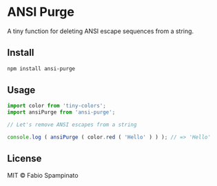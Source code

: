 # ANSI Purge

A tiny function for deleting ANSI escape sequences from a string.

## Install

```sh
npm install ansi-purge
```

## Usage

```ts
import color from 'tiny-colors';
import ansiPurge from 'ansi-purge';

// Let's remove ANSI escapes from a string

console.log ( ansiPurge ( color.red ( 'Hello' ) ) ); // => 'Hello'
```

## License

MIT © Fabio Spampinato
